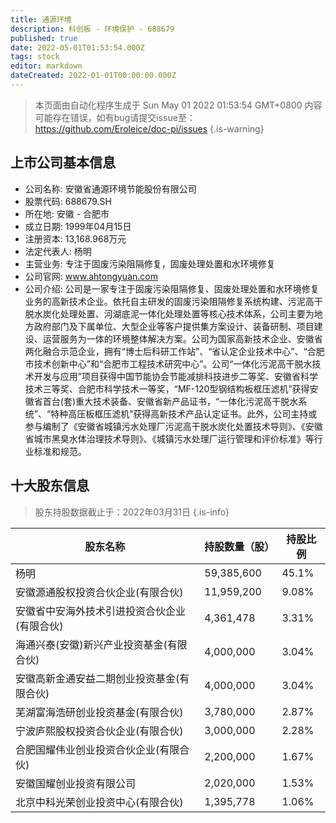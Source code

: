 ```yaml
---
title: 通源环境
description: 科创板 - 环境保护 - 688679
published: true
date: 2022-05-01T01:53:54.000Z
tags: stock
editor: markdown
dateCreated: 2022-01-01T00:00:00.000Z
---
```


> 本页面由自动化程序生成于 Sun May 01 2022 01:53:54 GMT+0800
> 内容可能存在错误，如有bug请提交issue至：https://github.com/Eroleice/doc-pi/issues
{.is-warning}

## 上市公司基本信息
- 公司名称: 安徽省通源环境节能股份有限公司
- 股票代码: 688679.SH
- 所在地: 安徽 - 合肥市
- 成立日期: 1999年04月15日
- 注册资本: 13,168.968万元
- 法定代表人: 杨明
- 主营业务: 专注于固废污染阻隔修复，固废处理处置和水环境修复
- 公司官网: www.ahtongyuan.com
- 公司介绍: 公司是一家专注于固废污染阻隔修复、固废处理处置和水环境修复业务的高新技术企业。依托自主研发的固废污染阻隔修复系统构建、污泥高干脱水炭化处理处置、河湖底泥一体化处理处置等核心技术体系，公司主要为地方政府部门及下属单位、大型企业等客户提供集方案设计、装备研制、项目建设、运营服务为一体的环境整体解决方案。公司为国家高新技术企业、安徽省两化融合示范企业，拥有“博士后科研工作站”、“省认定企业技术中心”、“合肥市技术创新中心”和“合肥市工程技术研究中心”。公司“一体化污泥高干脱水技术开发与应用”项目获得中国节能协会节能减排科技进步二等奖、安徽省科学技术三等奖、合肥市科学技术一等奖，“MF-120型钢结构板框压滤机”获得安徽省首台(套)重大技术装备、安徽省新产品证书，“一体化污泥高干脱水系统”、“特种高压板框压滤机”获得高新技术产品认定证书。此外，公司主持或参与编制了《安徽省城镇污水处理厂污泥高干脱水炭化处置技术导则》、《安徽省城市黑臭水体治理技术导则》、《城镇污水处理厂运行管理和评价标准》等行业标准和规范。


## 十大股东信息
> 股东持股数据截止于：2022年03月31日
{.is-info}

| 股东名称 | 持股数量（股） | 持股比例 |
| --- | --- | --- |
| 杨明 | 59,385,600 | 45.1% |
| 安徽源通股权投资合伙企业(有限合伙) | 11,959,200 | 9.08% |
| 安徽省中安海外技术引进投资合伙企业(有限合伙) | 4,361,478 | 3.31% |
| 海通兴泰(安徽)新兴产业投资基金(有限合伙) | 4,000,000 | 3.04% |
| 安徽高新金通安益二期创业投资基金(有限合伙) | 4,000,000 | 3.04% |
| 芜湖富海浩研创业投资基金(有限合伙) | 3,780,000 | 2.87% |
| 宁波庐熙股权投资合伙企业(有限合伙) | 3,000,000 | 2.28% |
| 合肥国耀伟业创业投资合伙企业(有限合伙) | 2,200,000 | 1.67% |
| 安徽国耀创业投资有限公司 | 2,020,000 | 1.53% |
| 北京中科光荣创业投资中心(有限合伙) | 1,395,778 | 1.06% |




